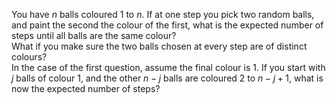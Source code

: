 You have $n$ balls coloured $1$ to $n$. If at one step you pick two random balls, and paint the second the colour of the first, what is the expected number of steps until all balls are the same colour?  
What if you make sure the two balls chosen at every step are of distinct colours?  
In the case of the first question, assume the final colour is $1$. If you start with $j$ balls of colour $1$, and the other $n-j$ balls are coloured $2$ to $n-j+1$, what is now the expected number of steps?
